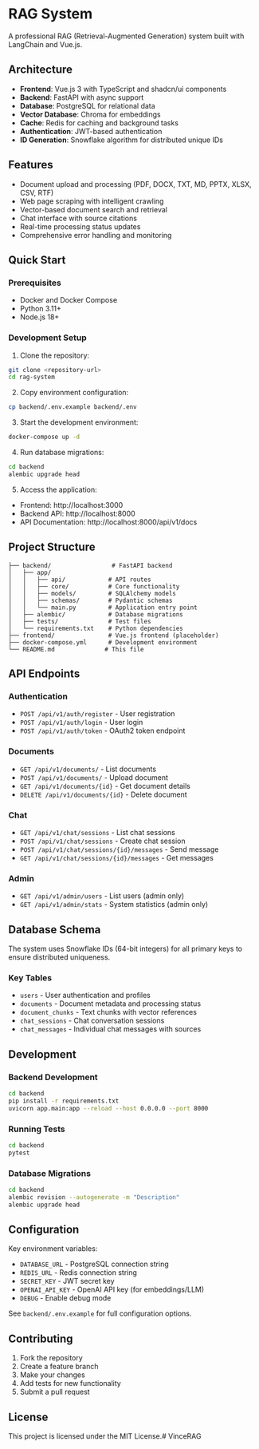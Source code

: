 # RAG System

A professional RAG (Retrieval-Augmented Generation) system built with LangChain and Vue.js.

## Architecture

- **Frontend**: Vue.js 3 with TypeScript and shadcn/ui components
- **Backend**: FastAPI with async support
- **Database**: PostgreSQL for relational data
- **Vector Database**: Chroma for embeddings
- **Cache**: Redis for caching and background tasks
- **Authentication**: JWT-based authentication
- **ID Generation**: Snowflake algorithm for distributed unique IDs

## Features

- Document upload and processing (PDF, DOCX, TXT, MD, PPTX, XLSX, CSV, RTF)
- Web page scraping with intelligent crawling
- Vector-based document search and retrieval
- Chat interface with source citations
- Real-time processing status updates
- Comprehensive error handling and monitoring

## Quick Start

### Prerequisites

- Docker and Docker Compose
- Python 3.11+
- Node.js 18+

### Development Setup

1. Clone the repository:
```bash
git clone <repository-url>
cd rag-system
```

2. Copy environment configuration:
```bash
cp backend/.env.example backend/.env
```

3. Start the development environment:
```bash
docker-compose up -d
```

4. Run database migrations:
```bash
cd backend
alembic upgrade head
```

5. Access the application:
- Frontend: http://localhost:3000
- Backend API: http://localhost:8000
- API Documentation: http://localhost:8000/api/v1/docs

## Project Structure

```
├── backend/                 # FastAPI backend
│   ├── app/
│   │   ├── api/            # API routes
│   │   ├── core/           # Core functionality
│   │   ├── models/         # SQLAlchemy models
│   │   ├── schemas/        # Pydantic schemas
│   │   └── main.py         # Application entry point
│   ├── alembic/            # Database migrations
│   ├── tests/              # Test files
│   └── requirements.txt    # Python dependencies
├── frontend/               # Vue.js frontend (placeholder)
├── docker-compose.yml      # Development environment
└── README.md              # This file
```

## API Endpoints

### Authentication
- `POST /api/v1/auth/register` - User registration
- `POST /api/v1/auth/login` - User login
- `POST /api/v1/auth/token` - OAuth2 token endpoint

### Documents
- `GET /api/v1/documents/` - List documents
- `POST /api/v1/documents/` - Upload document
- `GET /api/v1/documents/{id}` - Get document details
- `DELETE /api/v1/documents/{id}` - Delete document

### Chat
- `GET /api/v1/chat/sessions` - List chat sessions
- `POST /api/v1/chat/sessions` - Create chat session
- `POST /api/v1/chat/sessions/{id}/messages` - Send message
- `GET /api/v1/chat/sessions/{id}/messages` - Get messages

### Admin
- `GET /api/v1/admin/users` - List users (admin only)
- `GET /api/v1/admin/stats` - System statistics (admin only)

## Database Schema

The system uses Snowflake IDs (64-bit integers) for all primary keys to ensure distributed uniqueness.

### Key Tables
- `users` - User authentication and profiles
- `documents` - Document metadata and processing status
- `document_chunks` - Text chunks with vector references
- `chat_sessions` - Chat conversation sessions
- `chat_messages` - Individual chat messages with sources

## Development

### Backend Development

```bash
cd backend
pip install -r requirements.txt
uvicorn app.main:app --reload --host 0.0.0.0 --port 8000
```

### Running Tests

```bash
cd backend
pytest
```

### Database Migrations

```bash
cd backend
alembic revision --autogenerate -m "Description"
alembic upgrade head
```

## Configuration

Key environment variables:

- `DATABASE_URL` - PostgreSQL connection string
- `REDIS_URL` - Redis connection string
- `SECRET_KEY` - JWT secret key
- `OPENAI_API_KEY` - OpenAI API key (for embeddings/LLM)
- `DEBUG` - Enable debug mode

See `backend/.env.example` for full configuration options.

## Contributing

1. Fork the repository
2. Create a feature branch
3. Make your changes
4. Add tests for new functionality
5. Submit a pull request

## License

This project is licensed under the MIT License.# VinceRAG
